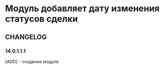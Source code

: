 # Модуль добавляет дату изменения статусов сделки

## CHANGELOG

### 14.0.1.1.1

[ADD] - создание модуля

